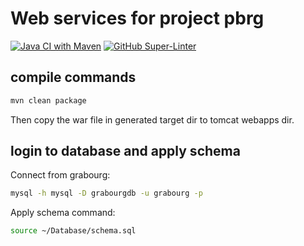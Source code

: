 # Web services for project pbrg

[![Java CI with Maven](https://github.com/tmcowley/pbrg-services/actions/workflows/maven.yml/badge.svg)](https://github.com/tmcowley/pbrg-services/actions/workflows/maven.yml)
[![GitHub Super-Linter](https://github.com/tmcowley/pbrg-services/workflows/Lint%20Code%20Base/badge.svg)](https://github.com/marketplace/actions/super-linter)

## compile commands
```bash
mvn clean package
```
Then copy the war file in generated target dir to tomcat webapps dir.

## login to database and apply schema
Connect from grabourg:
```bash
mysql -h mysql -D grabourgdb -u grabourg -p
```
Apply schema command:
```bash
source ~/Database/schema.sql
```
